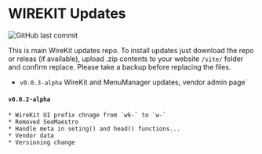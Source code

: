 # WIREKIT Updates

![GitHub last commit](https://img.shields.io/github/last-commit/kreativan/wirekit-updates)

This is main WireKit updates repo. To install updates just download the repo or releas (if available), upload .zip contents to your website `/site/` folder and confirm replace. Please take a backup before replacing the files.

* `v0.0.3-alpha` WireKit and MenuManager updates, vendor admin page`
#### `v0.0.2-alpha`
```
* WireKit UI prefix chnage from `wk-` to `w-`
* Removed SeoMaestro
* Handle meta in seting() and head() functions...
* Vendor data
* Versioning change
```